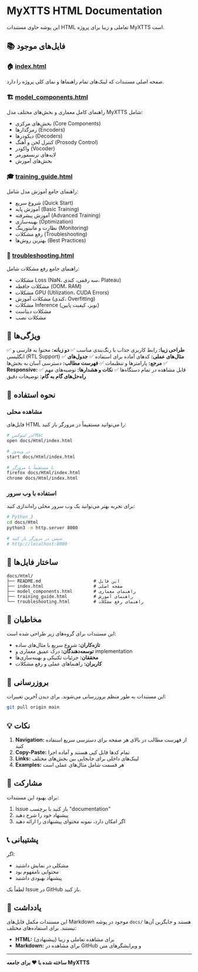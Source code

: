 # MyXTTS HTML Documentation

این پوشه حاوی مستندات HTML تعاملی و زیبا برای پروژه MyXTTS است.

## 📚 فایل‌های موجود

### 🏠 [index.html](index.html)
صفحه اصلی مستندات که لینک‌های تمام راهنماها و نمای کلی پروژه را دارد.

### 🏗️ [model_components.html](model_components.html)
راهنمای کامل معماری و بخش‌های مختلف مدل MyXTTS شامل:
- بخش‌های مرکزی (Core Components)
- رمزگذارها (Encoders)
- دیکودرها (Decoders)
- کنترل لحن و آهنگ (Prosody Control)
- واکودر (Vocoder)
- لایه‌های ترنسفورمر
- بخش‌های آموزش

### 🎓 [training_guide.html](training_guide.html)
راهنمای جامع آموزش مدل شامل:
- شروع سریع (Quick Start)
- آموزش پایه (Basic Training)
- آموزش پیشرفته (Advanced Training)
- بهینه‌سازی (Optimization)
- نظارت و مانیتورینگ (Monitoring)
- رفع مشکلات (Troubleshooting)
- بهترین روش‌ها (Best Practices)

### 🔧 [troubleshooting.html](troubleshooting.html)
راهنمای جامع رفع مشکلات شامل:
- مشکلات Loss (NaN، سه رقمی، کندی، Plateau)
- مشکلات حافظه (OOM، RAM)
- مشکلات GPU (Utilization، CUDA Errors)
- مشکلات آموزش (کندی، Overfitting)
- مشکلات Inference (نویز، کیفیت پایین)
- مشکلات دیتاست
- مشکلات نصب

## 🎨 ویژگی‌ها

✅ **طراحی زیبا:** رابط کاربری جذاب با رنگ‌بندی مناسب
✅ **دو زبانه:** محتوا به فارسی و انگلیسی (RTL Support)
✅ **مثال‌های عملی:** کدهای آماده برای استفاده
✅ **جدول‌های مرجع:** پارامترها و تنظیمات
✅ **فهرست مطالب:** دسترسی آسان به بخش‌ها
✅ **Responsive:** قابل مشاهده در تمام دستگاه‌ها
✅ **نکات و هشدارها:** توصیه‌های مهم
✅ **راه‌حل‌های گام به گام:** توضیحات دقیق

## 🚀 نحوه استفاده

### مشاهده محلی
فایل‌های HTML را می‌توانید مستقیماً در مرورگر باز کنید:

```bash
# در لینوکس/Mac
open docs/Html/index.html

# در ویندوز
start docs/Html/index.html

# یا مستقیماً با مرورگر
firefox docs/Html/index.html
chrome docs/Html/index.html
```

### استفاده با وب سرور
برای تجربه بهتر می‌توانید یک وب سرور محلی راه‌اندازی کنید:

```bash
# Python 3
cd docs/Html
python3 -m http.server 8000

# سپس در مرورگر باز کنید
# http://localhost:8000
```

## 📖 ساختار فایل‌ها

```
docs/Html/
├── README.md                    # این فایل
├── index.html                   # صفحه اصلی
├── model_components.html        # راهنمای معماری
├── training_guide.html          # راهنمای آموزش
└── troubleshooting.html         # راهنمای رفع مشکلات
```

## 🎯 مخاطبان

این مستندات برای گروه‌های زیر طراحی شده است:

- **تازه‌کاران:** شروع سریع با مثال‌های ساده
- **توسعه‌دهندگان:** درک عمیق معماری و implementation
- **محققان:** جزئیات تکنیکی و بهینه‌سازی‌ها
- **کاربران:** راهنماهای عملی و رفع مشکلات

## 🔄 بروزرسانی

این مستندات به طور منظم بروزرسانی می‌شوند. برای دیدن آخرین تغییرات:

```bash
git pull origin main
```

## 💡 نکات

1. **Navigation:** از فهرست مطالب در بالای هر صفحه برای دسترسی سریع استفاده کنید
2. **Copy-Paste:** تمام کدها قابل کپی هستند و آماده اجرا
3. **Links:** لینک‌های داخلی برای جابجایی بین بخش‌های مختلف
4. **Examples:** هر قسمت شامل مثال‌های عملی است

## 🤝 مشارکت

برای بهبود این مستندات:

1. Issue باز کنید با برچسب "documentation"
2. پیشنهاد خود را شرح دهید
3. اگر امکان دارد، نمونه محتوای پیشنهادی را ارائه دهید

## 📞 پشتیبانی

اگر:
- مشکلی در نمایش داشتید
- محتوایی نامفهوم بود
- پیشنهاد بهبودی داشتید

لطفاً یک Issue در GitHub باز کنید.

## 📝 یادداشت

این مستندات مکمل فایل‌های Markdown موجود در پوشه `docs/` هستند و جایگزین آن‌ها نیستند.
برای استفاده‌های مختلف:

- **HTML:** برای مشاهده تعاملی و زیبا (پیشنهادی)
- **Markdown:** برای مشاهده در GitHub و ویرایشگرهای متن

---

**ساخته شده با ❤️ برای جامعه MyXTTS**
